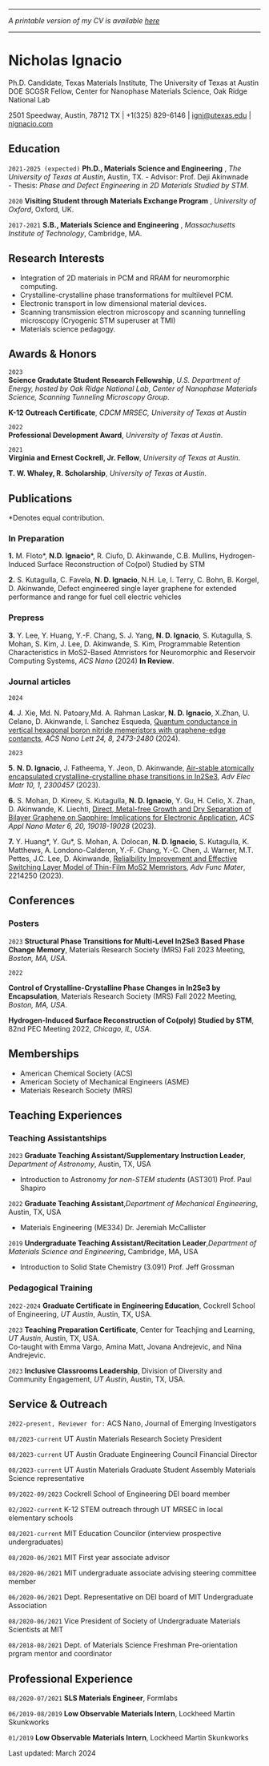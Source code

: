 
---

_A printable version of my CV is available [here](/CV.pdf)_

---

Nicholas Ignacio 
=======================

Ph.D. Candidate, Texas Materials Institute, The University of Texas at Austin  
DOE SCGSR Fellow, Center for Nanophase Materials Science, Oak Ridge National Lab


2501 Speedway, Austin, 78712 TX | +1(325) 829-6146 |   [igni@utexas.edu](mailto:igni@utexas.edu) | [nignacio.com](https://nignacio.com)

Education
---------

`2021-2025 (expected)` **Ph.D., Materials Science and Engineering** , _The University of Texas at Austin_, Austin, TX.
\- Advisor: Prof. Deji Akinwnade  
\- Thesis: _Phase and Defect Engineering in 2D Materials Studied by STM_.

`2020` **Visiting Student through Materials Exchange Program** , _University of Oxford_, Oxford, UK.

`2017-2021` **S.B., Materials Science and Engineering** , _Massachusetts Institute of Technology_, Cambridge, MA.

Research Interests
------------------

*   Integration of 2D materials in PCM and RRAM for neuromorphic computing.
*   Crystalline-crystalline phase transformations for multilevel PCM.
*   Electronic transport in low dimensional material devices.  
*   Scanning transmission electron microscopy and scanning tunnelling microscopy (Cryogenic STM superuser at TMI)    
*   Materials science pedagogy.

Awards & Honors
---------------

`2023`   
**Science Gradutate Student Research Fellowship**, _U.S. Department of Energy, hosted by Oak Ridge National Lab, Center of Nanophase Materials Science, Scanning Tunneling Microscopy Group_.

**K-12 Outreach Certificate**, _CDCM MRSEC, University of Texas at Austin_

`2022`  
 **Professional Development Award**, _University of Texas at Austin_.

`2021`  
 **Virginia and Ernest Cockrell, Jr. Fellow**, _University of Texas at Austin_.

**T. W. Whaley, R. Scholarship**, _University of Texas at Austin_.  

Publications
------------
\*Denotes equal contribution.

### In Preparation

**1.** M. Floto*, **N.D. Ignacio***, R. Ciufo, D. Akinwande, C.B. Mullins, Hydrogen-Induced Surface Reconstruction of Co(pol) Studied by STM

**2.** S. Kutagulla, C. Favela, **N. D. Ignacio**, N.H. Le, I. Terry, C. Bohn, B. Korgel, D. Akinwande, Defect engineered single layer graphene for extended performance and range for fuel cell electric vehicles

### Prepress

**3.** Y. Lee, Y. Huang, Y.-F. Chang, S. J. Yang, **N. D. Ignacio**, S. Kutagulla, S. Mohan, S. Kim, J. Lee, D. Akinwande, S. Kim, Programmable Retention Characteristics in MoS2-Based Atmristors for Neuromorphic and Reservoir Computing Systems, _ACS Nano_ (2024) **In Review**.

### Journal articles

`2024`

**4.** J. Xie, Md. N. Patoary,Md. A. Rahman Laskar, **N. D. Ignacio**, X.Zhan, U. Celano, D. Akinwande, I. Sanchez Esqueda, [Quantum conductance in vertical hexagonal boron nitride memeristors with graphene-edge contancts](https://doi.org/10.1021/acs.nanolett.3c04057), _ACS Nano Lett 24, 8, 2473-2480_ (2024).

`2023`

**5.** **N. D. Ignacio**, J. Fatheema, Y. Jeon, D. Akinwande, [Air-stable atomically encapsulated crystalline-crystalline phase transitions in In2Se3](https://doi.org/10.1002/aelm.202300457), _Adv Elec Matr 10, 1, 2300457_ (2023).

**6.** S. Mohan, D. Kireev, S. Kutagulla, **N. D. Ignacio**, Y. Gu, H. Celio, X. Zhan, D. Akinwande, K. Liechti, [Direct, Metal-free Growth and Dry Separation of Bilayer Graphene on Sapphire: Implications for Electronic Application](https://doi.org/10.1021/acsanm.3c03533), _ACS Appl Nano Mater 6, 20, 19018-19028_ (2023).

**7.** Y. Huang*, Y. Gu*, S. Mohan, A. Dolocan, **N. D. Ignacio**, S. Kutagulla, K. Matthews, A. Londono-Calderon, Y.-F. Chang, Y.-C. Chen, J. Warner, M.T. Pettes, J.C. Lee, D. Akinwande, [Relialbility Improvement and Effective Switching Layer Model of Thin-Film MoS2 Memristors](https://doi.org/10.1002/adfm.202214250), _Adv Func Mater_, 2214250 (2023).


Conferences
-----------
### Posters

`2023` 
**Structural Phase Transitions for Multi-Level In2Se3 Based Phase Change Memory**, Materials Research Society (MRS) Fall 2023 Meeting, _Boston, MA, USA_.

`2022`

**Control of Crystalline-Crystalline Phase Changes in In2Se3 by Encapsulation**, Materials Research Society (MRS) Fall 2022 Meeting, _Boston, MA, USA_.

**Hydrogen-Induced Surface Reconstruction of Co(poly) Studied by STM**, 82nd PEC Meeting 2022, _Chicago, IL, USA_.

Memberships
-----------

- American Chemical Society (ACS)
- American Society of Mechanical Engineers (ASME)
- Materials Research Society (MRS)

Teaching Experiences
-----------

### Teaching Assistantships

`2023` **Graduate Teaching Assistant/Supplementary Instruction Leader**, _Department of Astronomy_, Austin, TX, USA

*   Introduction to Astronomy _for non-STEM students_ (AST301) Prof. Paul Shapiro

`2022` **Graduate Teaching Assistant**,_Department of Mechanical Engineering_, Austin, TX, USA

*   Materials Engineering (ME334) Dr. Jeremiah McCallister

`2019` **Undergraduate Teaching Assistant/Recitation Leader**,_Department of Materials Science and Engineering_, Cambridge, MA, USA

*  Introduction to Solid State Chemistry (3.091) Prof. Jeff Grossman
### Pedagogical Training

`2022-2024` **Graduate Certificate in Engineering Education**, Cockrell School of Engineering, _UT Austin_, Austin, TX, USA.  

`2023` **Teaching Preparation Certificate**, Center for Teachjing and Learning, _UT Austin_, Austin, TX, USA.  
Co-taught with Emma Vargo, Amina Matt, Jovana Andrejevic, and Nina Andrejevic.

`2023` **Inclusive Classrooms Leadership**, Division of Diversity and Community Engagement, _UT Austin_, Austin, TX, USA.  

Service & Outreach
------------------

`2022-present, Reviewer for:` ACS Nano, Journal of Emerging Investigators

`08/2023-current` UT Austin Materials Research Society President

`08/2023-current` UT Austin Graduate Engineering Council Financial Director

`08/2023-current` UT Austin Materials Graduate Student Assembly Materials Science representative

`09/2022-09/2023` Cockrell School of Engineering DEI board member

`02/2022-current` K-12 STEM outreach through UT MRSEC in local elementary schools

`08/2021-current` MIT Education Councilor (interview prospective undergraduates)

`08/2020-06/2021` MIT First year associate advisor

`08/2020-06/2021` MIT undergraduate associate advising steering committee member

`06/2020-06/2021` Dept. Representative on DEI board of MIT Undergraduate Association

`08/2020-06/2021` Vice President of Society of Undergraduate Materials Scientists at MIT

`08/2018-08/2021` Dept. of Materials Science Freshman Pre-orientation prgram mentor and coordinator

Professional Experience
------------------

`08/2020-07/2021` **SLS Materials Engineer**, Formlabs

`06/2019-08/2019` **Low Observable Materials Intern**, Lockheed Martin Skunkworks

`01/2019` **Low Observable Materials Intern**, Lockheed Martin Skunkworks

Last updated: March 2024